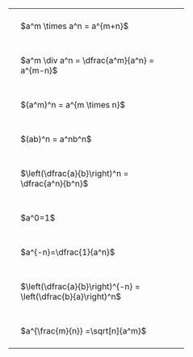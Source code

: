 #  
<br>
<style type="text/css">
#T_91a52 th.col_heading {
  text-align: left;
  font-size: 1em;
}
#T_91a52 td {
  text-align: left;
  font-size: 1em;
  padding: 1.5em;
}
#T_91a52_row0_col0, #T_91a52_row1_col0, #T_91a52_row2_col0, #T_91a52_row3_col0, #T_91a52_row4_col0, #T_91a52_row5_col0, #T_91a52_row6_col0, #T_91a52_row7_col0, #T_91a52_row8_col0 {
  width: 300px;
  white-space: pre-wrap;
}
</style>
<table id="T_91a52">
  <thead>
  </thead>
  <tbody>
    <tr>
      <td id="T_91a52_row0_col0" class="data row0 col0" >$a^m \times a^n = a^{m+n}$</td>
    </tr>
    <tr>
      <td id="T_91a52_row1_col0" class="data row1 col0" >$a^m \div a^n = \dfrac{a^m}{a^n} = a^{m-n}$</td>
    </tr>
    <tr>
      <td id="T_91a52_row2_col0" class="data row2 col0" >$(a^m)^n = a^{m \times n}$</td>
    </tr>
    <tr>
      <td id="T_91a52_row3_col0" class="data row3 col0" >$(ab)^n = a^nb^n$</td>
    </tr>
    <tr>
      <td id="T_91a52_row4_col0" class="data row4 col0" >$\left(\dfrac{a}{b}\right)^n = \dfrac{a^n}{b^n}$</td>
    </tr>
    <tr>
      <td id="T_91a52_row5_col0" class="data row5 col0" >$a^0=1$</td>
    </tr>
    <tr>
      <td id="T_91a52_row6_col0" class="data row6 col0" >$a^{-n}=\dfrac{1}{a^n}$</td>
    </tr>
    <tr>
      <td id="T_91a52_row7_col0" class="data row7 col0" >$\left(\dfrac{a}{b}\right)^{-n} = \left(\dfrac{b}{a}\right)^n$</td>
    </tr>
    <tr>
      <td id="T_91a52_row8_col0" class="data row8 col0" >$a^{\frac{m}{n}} =\sqrt[n]{a^m}$</td>
    </tr>
  </tbody>
</table>
